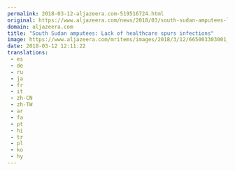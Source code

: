```yaml
---
permalink: 2018-03-12-aljazeera.com-519516724.html
original: https://www.aljazeera.com/news/2018/03/south-sudan-amputees-lack-healthcare-spurs-infections-180312105643606.html
domain: aljazeera.com
title: "South Sudan amputees: Lack of healthcare spurs infections"
image: https://www.aljazeera.com/mritems/images/2018/3/12/665003303001_5749671434001_5749638260001-th.jpg
date: 2018-03-12 12:11:22
translations: 
 - es
 - de
 - ru
 - ja
 - fr
 - it
 - zh-CN
 - zh-TW
 - ar
 - fa
 - pt
 - hi
 - tr
 - pl
 - ko
 - hy
---
```


